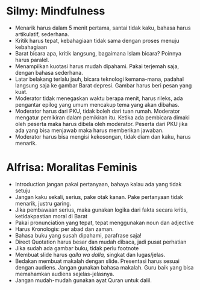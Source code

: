 # Silmy: Mindfulness
- Menarik harus dalam 5 menit pertama, santai tidak kaku, bahasa harus artikulatif, sederhana. 
- Kritik harus tepat, kebahagiaan tidak sama dengan proses menuju kebahagiaan
- Barat bicara apa, kritik langsung, bagaimana Islam bicara? Poinnya harus paralel.
- Menampilkan kuotasi harus mudah dipahami. Pakai terjemah saja, dengan bahasa sederhana.
- Latar belakang terlalu jauh, bicara teknologi kemana-mana, padahal langsung saja ke gambar Barat depresi. Gambar harus beri pesan yang kuat.
- Moderator tidak menegaskan waktu berapa menit, harus rileks, ada pengantar epilog yang umum mencakup tema yang akan dibahas.
- Moderator harus dari PKU, tidak boleh dari tuan rumah. Moderator mengatur pemikiran dalam pemikiran itu. Ketika ada pembicara dimaki oleh peserta maka harus dibela oleh moderator. Peserta dari PKU jika ada yang bisa menjawab maka harus memberikan jawaban.
- Moderator harus bisa mengisi kekosongan, tidak diam dan kaku, harus menarik.

# Alfrisa: Moralitas Feminis
- Introduction jangan pakai pertanyaan, bahaya kalau ada yang tidak setuju
- Jangan kaku sekali, serius, pake otak kanan. Pake pertanyaan tidak menarik, justru garing.
- Jika pembawaan serius, maka gunakan logika dari fakta secara kritis, ketidakpastian moral di Barat
- Pakai pronunciation yang tepat, tepat menggunakan noun dan adjective
- Harus Kronologis: per abad dan zaman.
- Bahasa buku yang susah dipahami, parafrase saja!
- Direct Quotation harus besar dan mudah dibaca, jadi pusat perhatian
- Jika sudah ada gambar buku, tidak perlu footnote
- Membuat slide harus *qalla wa dalla,* singkat dan lugas/jelas.
- Bedakan membuat makalah dengan slide. Presentasi harus sesuai dengan audiens. Jangan gunakan bahasa makalah. Guru baik yang bisa memahamkan audiens sejelas-jelasnya.
- Jangan mudah-mudah gunakan ayat Quran untuk dalil.

#